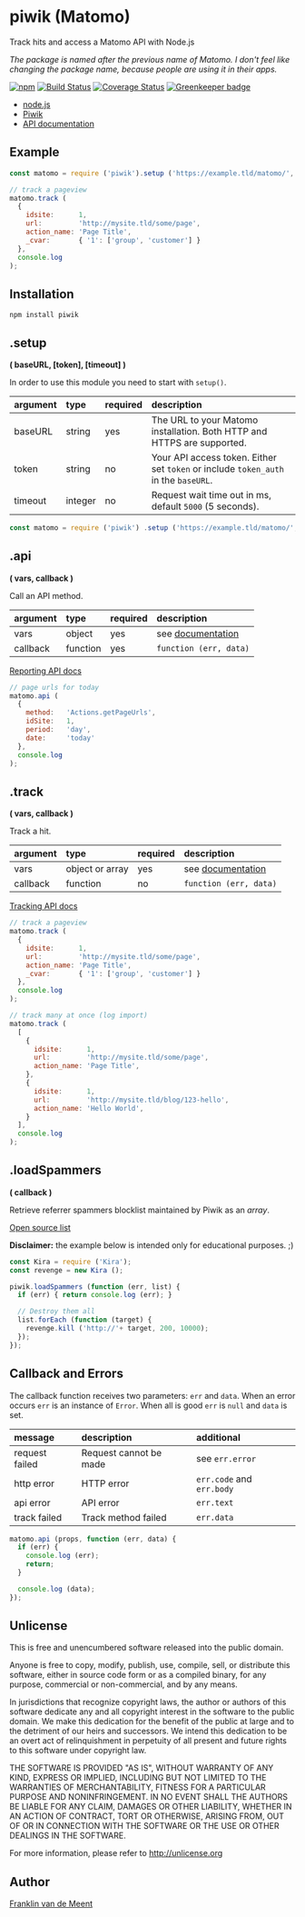 # piwik (Matomo)

Track hits and access a Matomo API with Node.js

_The package is named after the previous name of Matomo.
I don't feel like changing the package name, because people are using it in their apps._

[![npm](https://img.shields.io/npm/v/piwik.svg?maxAge=3600)](https://github.com/fvdm/nodejs-piwik/blob/master/CHANGELOG.md)
[![Build Status](https://travis-ci.org/fvdm/nodejs-piwik.svg?branch=master)](https://travis-ci.org/fvdm/nodejs-piwik)
[![Coverage Status](https://coveralls.io/repos/github/fvdm/nodejs-piwik/badge.svg?branch=master)](https://coveralls.io/github/fvdm/nodejs-piwik?branch=master)
[![Greenkeeper badge](https://badges.greenkeeper.io/fvdm/nodejs-piwik.svg)](https://greenkeeper.io/)

* [node.js](https://nodejs.org)
* [Piwik](https://matomo.org)
* [API documentation](https://developer.matomo.org/api-reference/reporting-api-introduction)


## Example

```js
const matomo = require ('piwik').setup ('https://example.tld/matomo/', 'abc123');

// track a pageview
matomo.track (
  {
    idsite:      1,
    url:         'http://mysite.tld/some/page',
    action_name: 'Page Title',
    _cvar:       { '1': ['group', 'customer'] }
  },
  console.log
);
```


## Installation

`npm install piwik`


## .setup
**( baseURL, [token], [timeout] )**

In order to use this module you need to start with `setup()`.

argument | type    | required | description
:--------|:--------|:---------|:-----------
baseURL  | string  | yes      | The URL to your Matomo installation. Both HTTP and HTTPS are supported.
token    | string  | no       | Your API access token. Either set `token` or include `token_auth` in the `baseURL`.
timeout  | integer | no       | Request wait time out in ms, default `5000` (5 seconds).

```js
const matomo = require ('piwik') .setup ('https://example.tld/matomo/', 'abc123');
```


## .api
**( vars, callback )**

Call an API method.


argument | type     | required | description
:--------|:---------|:---------|:----------------------
vars     | object   | yes      | see [documentation](https://developer.matomo.org/api-reference/reporting-api-introduction)
callback | function | yes      | `function (err, data)`


[Reporting API docs](https://developer.matomo.org/api-reference/reporting-api-introduction)


```js
// page urls for today
matomo.api (
  {
    method:   'Actions.getPageUrls',
    idSite:   1,
    period:   'day',
    date:     'today'
  },
  console.log
);
```


## .track
**( vars, callback )**

Track a hit.


argument | type            | required | description
:--------|:----------------|:---------|:----------------------
vars     | object or array | yes      | see [documentation](https://developer.matomo.org/api-reference/tracking-api)
callback | function        | no       | `function (err, data)`


[Tracking API docs](https://developer.matomo.org/api-reference/tracking-api)


```js
// track a pageview
matomo.track (
  {
    idsite:      1,
    url:         'http://mysite.tld/some/page',
    action_name: 'Page Title',
    _cvar:       { '1': ['group', 'customer'] }
  },
  console.log
);

// track many at once (log import)
matomo.track (
  [
    {
      idsite:      1,
      url:         'http://mysite.tld/some/page',
      action_name: 'Page Title',
    },
    {
      idsite:      1,
      url:         'http://mysite.tld/blog/123-hello',
      action_name: 'Hello World',
    }
  ],
  console.log
);
```


## .loadSpammers
**( callback )**

Retrieve referrer spammers blocklist maintained by Piwik as an _array_.

[Open source list](https://github.com/matomo-org/referrer-spam-blacklist)

**Disclaimer:** the example below is intended only for educational purposes. ;)

```js
const Kira = require ('Kira');
const revenge = new Kira ();

piwik.loadSpammers (function (err, list) {
  if (err) { return console.log (err); }

  // Destroy them all
  list.forEach (function (target) {
    revenge.kill ('http://'+ target, 200, 10000);
  });
});
```


## Callback and Errors

The callback function receives two parameters: `err` and `data`.
When an error occurs `err` is an instance of `Error`.
When all is good `err` is `null` and `data` is set.


message          | description            | additional
:----------------|:-----------------------|:-------------------------
request failed   | Request cannot be made | see `err.error`
http error       | HTTP error             | `err.code` and `err.body`
api error        | API error              | `err.text`
track failed     | Track method failed    | `err.data`


```js
matomo.api (props, function (err, data) {
  if (err) {
    console.log (err);
    return;
  }

  console.log (data);
});
```


## Unlicense

This is free and unencumbered software released into the public domain.

Anyone is free to copy, modify, publish, use, compile, sell, or
distribute this software, either in source code form or as a compiled
binary, for any purpose, commercial or non-commercial, and by any
means.

In jurisdictions that recognize copyright laws, the author or authors
of this software dedicate any and all copyright interest in the
software to the public domain. We make this dedication for the benefit
of the public at large and to the detriment of our heirs and
successors. We intend this dedication to be an overt act of
relinquishment in perpetuity of all present and future rights to this
software under copyright law.

THE SOFTWARE IS PROVIDED "AS IS", WITHOUT WARRANTY OF ANY KIND,
EXPRESS OR IMPLIED, INCLUDING BUT NOT LIMITED TO THE WARRANTIES OF
MERCHANTABILITY, FITNESS FOR A PARTICULAR PURPOSE AND NONINFRINGEMENT.
IN NO EVENT SHALL THE AUTHORS BE LIABLE FOR ANY CLAIM, DAMAGES OR
OTHER LIABILITY, WHETHER IN AN ACTION OF CONTRACT, TORT OR OTHERWISE,
ARISING FROM, OUT OF OR IN CONNECTION WITH THE SOFTWARE OR THE USE OR
OTHER DEALINGS IN THE SOFTWARE.

For more information, please refer to <http://unlicense.org>


## Author

[Franklin van de Meent](https://frankl.in)
